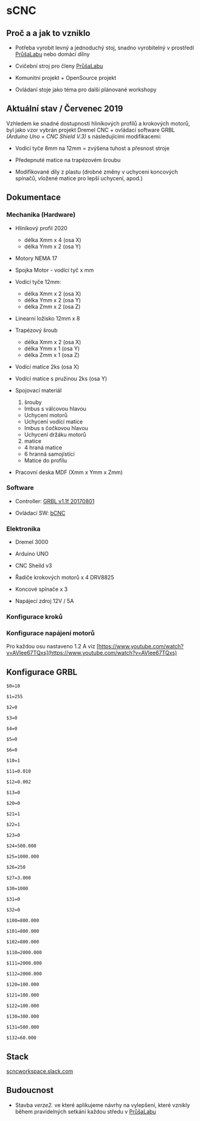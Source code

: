 # sCNC
## Proč a a jak to vzniklo

- Potřeba vyrobit levný a jednoduchý stoj, snadno vyrobitelný v prostředí [PrůšaLabu](https://prusalab.cz/) nebo domácí dílny

- Cvičební stroj pro členy  [PrůšaLabu](https://prusalab.cz/) 

- Komunitní projekt + OpenSource projekt

- Ovládaní stoje jako téma pro další plánované workshopy
  

## Aktuální stav / Červenec 2019

Vzhledem ke snadné dostupnosti hliníkových profilů a krokových motorů, byl jako vzor vybrán projekt Dremel CNC + ovládací software GRBL *(Arduino Uno + CNC Shield V.3)* s následujícími modifikacemi:

-   Vodicí tyče 8mm na 12mm = zvýšena tuhost a přesnost stroje  
   
-   Předepnuté matice na trapézovém šroubu
    
-   Modifikované díly z plastu (drobné změny v uchyceni koncových spínačů, vložené matice pro lepší uchycení, apod.)  
    
 
## Dokumentace

### Mechanika (Hardware)

 -   Hliníkový profil 2020
     + délka Xmm x 4 (osa X)
     + délka Ymm x 2 (osa Y)
 -   Motory NEMA 17
 -   Spojka Motor - vodící tyč x mm
 -   Vodící tyče 12mm:
  	 + délka Xmm x 2 (osa X) 	 
	 + délka Ymm x 2 (osa Y)
	 + délka Zmm x 2 (osa Z) 

 -  Linearní ložisko 12mm x 8
 -  Trapézový šroub
    + délka Xmm x 2 (osa X)
    + délka Ymm x 1 (osa Y)
    + délka Zmm x 1 (osa Z)
    
 -   Vodící matice 2ks (osa X)
    
 -   Vodící matice s pružinou 2ks (osa Y)
    

 -   Spojovací materiál
     1. šrouby
     + Imbus s válcovou hlavou
     + Uchycení motorů
     + Uchycení vodící matice
     + Imbus s čočkovou hlavou
     + Uchycení držáku motorů
     2.   matice
     +  4 hraná matice
     +  6 hranná samojístící
     +  Matice do profilu
    
 -   Pracovní deska MDF (Xmm x Ymm x Zmm)
    

### Software

-  Controller: [GRBL v1.1f 20170801](https://github.com/gnea/grbl/releases) 
    
-  Ovládací SW:  [bCNC](https://github.com/vlachoudis/bCNC/wiki)
    

### Elektronika
- Dremel 3000

-  Arduino UNO
    
-   CNC Sheild v3
    
-   Řadiče krokových motorů x 4 DRV8825
    
-   Koncové spínače x 3
- Napájecí zdroj 12V / 5A
    

### Konfigurace kroků

### Konfigurace napájení motorů 
Pro každou osu nastaveno 1.2 A viz [https://www.youtube.com/watch?v=AVlee67TQxs](https://www.youtube.com/watch?v=AVlee67TQxs)

## Konfigurace GRBL
```
$0=10

$1=255

$2=0

$3=0

$4=0

$5=0

$6=0

$10=1

$11=0.010

$12=0.002

$13=0

$20=0

$21=1

$22=1

$23=0

$24=500.000

$25=1000.000

$26=250

$27=3.000

$30=1000

$31=0

$32=0

$100=800.000

$101=800.000

$102=800.000

$110=2000.000

$111=2000.000

$112=2000.000

$120=100.000

$121=100.000

$122=100.000

$130=300.000

$131=500.000

$132=60.000
```
## Stack 
[scncworkspace.slack.com](https://scncworkspace.slack.com) 

  

## Budoucnost
- Stavba *verze2.* ve které aplikujeme návrhy na vylepšení, které vznikly během pravidelných setkání každou středu v [PrůšaLabu](https://prusalab.cz/) 


<!--stackedit_data:
eyJoaXN0b3J5IjpbLTE5NzM0MTYyMzYsNTc1NzYyMTldfQ==
-->